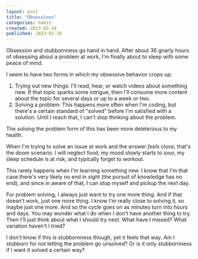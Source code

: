 ```yaml
---
layout: post
title: "Obsessions"
categories: habit
created: 2023-02-16
published: 2023-02-16
---
```

Obsession and stubbornness go hand in hand. After about 36 gnarly hours of obsessing about a problem at work, I'm finally about to sleep with some peace of mind.

I seem to have two forms in which my obsessive behavior crops up:

1. Trying out new things: I'll read, hear, or watch videos about something new. If that topic sparks some intrigue, then I'll consume more content about the topic for several days or up to a week or two.
2. Solving a problem: This happens more often when I'm coding, but there's a certain standard of "solved" before I'm satisfied with a solution. Until I reach that, I can't stop thinking about the problem.

The solving the problem form of this has been more deleterious to my health.

When I'm trying to solve an issue at work and the answer *feels* close, that's the doom scenario. I will neglect food, my mood slowly starts to sour, my sleep schedule is at risk, and typically forget to workout.

This rarely happens when I'm learning something new. I know that I'm that case there's very likely no end in sight (the pursuit of knowledge has no end), and since in aware of that, I can stop myself and pickup the next day.

For problem solving, I always just want to try one more thing. And if that doesn't work, just one more thing. I know I'm really close to solving it, so maybe just one more. And so the cycle goes on as minutes turn into hours and days. You may wonder what I do when I don't have another thing to try. Then I'll just think about what I should try next. What have I missed? What variation haven't I tried?

I don't know if this is stubbornness though, yet it feels that way. Am I stubborn for not letting the problem go unsolved? Or is it only stubbornness if I want it solved a certain way?
